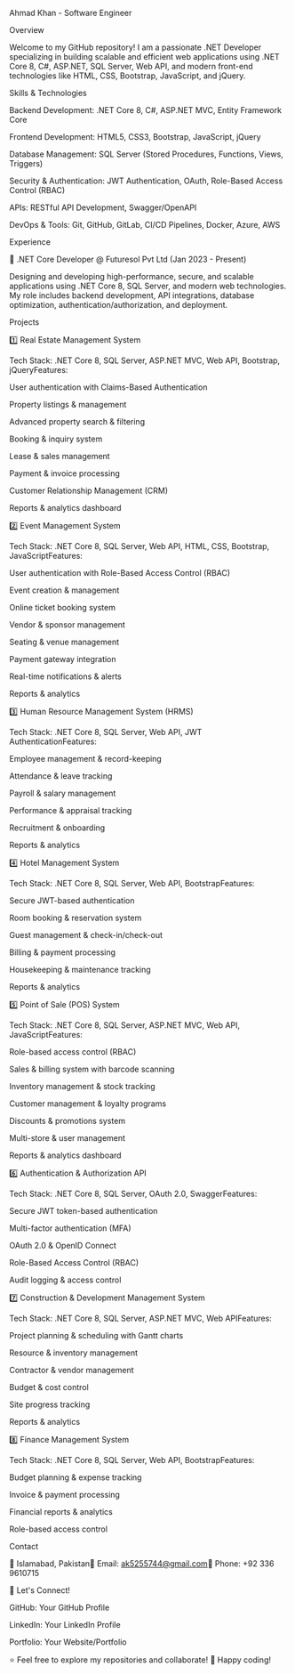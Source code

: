 Ahmad Khan - Software Engineer

Overview

Welcome to my GitHub repository! I am a passionate .NET Developer specializing in building scalable and efficient web applications using .NET Core 8, C#, ASP.NET, SQL Server, Web API, and modern front-end technologies like HTML, CSS, Bootstrap, JavaScript, and jQuery.

Skills & Technologies

Backend Development: .NET Core 8, C#, ASP.NET MVC, Entity Framework Core

Frontend Development: HTML5, CSS3, Bootstrap, JavaScript, jQuery

Database Management: SQL Server (Stored Procedures, Functions, Views, Triggers)

Security & Authentication: JWT Authentication, OAuth, Role-Based Access Control (RBAC)

APIs: RESTful API Development, Swagger/OpenAPI

DevOps & Tools: Git, GitHub, GitLab, CI/CD Pipelines, Docker, Azure, AWS

Experience

🚀 .NET Core Developer @ Futuresol Pvt Ltd (Jan 2023 - Present)

Designing and developing high-performance, secure, and scalable applications using .NET Core 8, SQL Server, and modern web technologies. My role includes backend development, API integrations, database optimization, authentication/authorization, and deployment.

Projects

1️⃣ Real Estate Management System

Tech Stack: .NET Core 8, SQL Server, ASP.NET MVC, Web API, Bootstrap, jQueryFeatures:

User authentication with Claims-Based Authentication

Property listings & management

Advanced property search & filtering

Booking & inquiry system

Lease & sales management

Payment & invoice processing

Customer Relationship Management (CRM)

Reports & analytics dashboard

2️⃣ Event Management System

Tech Stack: .NET Core 8, SQL Server, Web API, HTML, CSS, Bootstrap, JavaScriptFeatures:

User authentication with Role-Based Access Control (RBAC)

Event creation & management

Online ticket booking system

Vendor & sponsor management

Seating & venue management

Payment gateway integration

Real-time notifications & alerts

Reports & analytics

3️⃣ Human Resource Management System (HRMS)

Tech Stack: .NET Core 8, SQL Server, Web API, JWT AuthenticationFeatures:

Employee management & record-keeping

Attendance & leave tracking

Payroll & salary management

Performance & appraisal tracking

Recruitment & onboarding

Reports & analytics

4️⃣ Hotel Management System

Tech Stack: .NET Core 8, SQL Server, Web API, BootstrapFeatures:

Secure JWT-based authentication

Room booking & reservation system

Guest management & check-in/check-out

Billing & payment processing

Housekeeping & maintenance tracking

Reports & analytics

5️⃣ Point of Sale (POS) System

Tech Stack: .NET Core 8, SQL Server, ASP.NET MVC, Web API, JavaScriptFeatures:

Role-based access control (RBAC)

Sales & billing system with barcode scanning

Inventory management & stock tracking

Customer management & loyalty programs

Discounts & promotions system

Multi-store & user management

Reports & analytics dashboard

6️⃣ Authentication & Authorization API

Tech Stack: .NET Core 8, SQL Server, OAuth 2.0, SwaggerFeatures:

Secure JWT token-based authentication

Multi-factor authentication (MFA)

OAuth 2.0 & OpenID Connect

Role-Based Access Control (RBAC)

Audit logging & access control

7️⃣ Construction & Development Management System

Tech Stack: .NET Core 8, SQL Server, ASP.NET MVC, Web APIFeatures:

Project planning & scheduling with Gantt charts

Resource & inventory management

Contractor & vendor management

Budget & cost control

Site progress tracking

Reports & analytics

8️⃣ Finance Management System

Tech Stack: .NET Core 8, SQL Server, Web API, BootstrapFeatures:

Budget planning & expense tracking

Invoice & payment processing

Financial reports & analytics

Role-based access control

Contact

📍 Islamabad, Pakistan📧 Email: ak5255744@gmail.com📱 Phone: +92 336 9610715

📌 Let's Connect!

GitHub: Your GitHub Profile

LinkedIn: Your LinkedIn Profile

Portfolio: Your Website/Portfolio

⭐ Feel free to explore my repositories and collaborate!
🚀 Happy coding!

